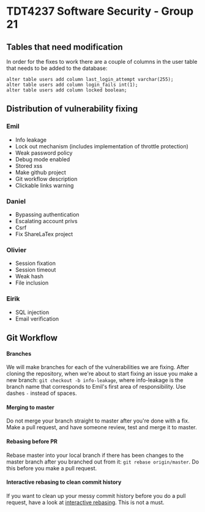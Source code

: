 # TDT4237 Software Security - Group 21

## Tables that need modification
In order for the fixes to work there are a couple of columns in the user table that needs to be added to the database:
```
alter table users add column last_login_attempt varchar(255);
alter table users add column login_fails int(1);
alter table users add column locked boolean;
```

## Distribution of vulnerability fixing

### Emil
- Info leakage
- Lock out mechanism (includes implementation of throttle protection)
- Weak password policy
- Debug mode enabled
- Stored xss
- Make github project
- Git workflow description
- Clickable links warning

### Daniel
- Bypassing authentication
- Escalating account privs
- Csrf 
- Fix ShareLaTex project

### Olivier
- Session fixation
- Session timeout
- Weak hash
- File inclusion

### Eirik
- SQL injection
- Email verification

## Git Workflow

#### Branches
We will make branches for each of the vulnerabilities we are fixing. After cloning the repository, when we're about to start fixing an issue you make a new branch: `git checkout -b info-leakage`, where info-leakage is the branch name that corresponds to Emil's first area of responsibility. Use dashes `-` instead of spaces. 

#### Merging to master
Do not merge your branch straight to master after you're done with a fix. Make a pull request, and have someone review, test and merge it to master. 

#### Rebasing before PR
Rebase master into your local branch if there has been changes to the master branch after you branched out from it: `git rebase origin/master`. Do this before you make a pull request.

#### Interactive rebasing to clean commit history
If you want to clean up your messy commit history before you do a pull request, have a look at [interactive rebasing](https://robots.thoughtbot.com/git-interactive-rebase-squash-amend-rewriting-history). This is not a must.
